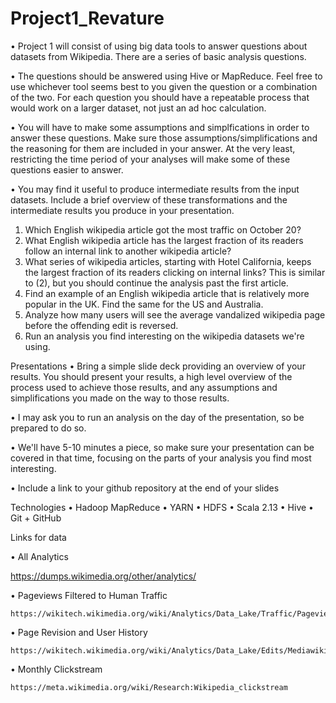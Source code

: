 # Project1_Revature


•	Project 1 will consist of using big data tools to answer questions about datasets from Wikipedia. There are a series of basic analysis questions.

•	The questions should be answered using Hive or MapReduce. Feel free to use whichever tool seems best to you given the question or a combination of the two. For each question you should have a repeatable process that would work on a larger dataset, not just an ad hoc calculation.

•	You will have to make some assumptions and simplfications in order to answer these questions. Make sure those assumptions/simplifications and the reasoning for them are included in your answer. At the very least, restricting the time period of your analyses will make some of these questions easier to answer.

•	You may find it useful to produce intermediate results from the input datasets. Include a brief overview of these transformations and the intermediate results you produce in your presentation.

1.	Which English wikipedia article got the most traffic on October 20?
2.	What English wikipedia article has the largest fraction of its readers follow an internal link to another wikipedia article?
3.	What series of wikipedia articles, starting with Hotel California, keeps the largest fraction of its readers clicking on internal links? This is similar to (2), but you should continue the analysis past the first article.
4.	Find an example of an English wikipedia article that is relatively more popular in the UK. Find the same for the US and Australia.
5.	Analyze how many users will see the average vandalized wikipedia page before the offending edit is reversed.
6.	Run an analysis you find interesting on the wikipedia datasets we're using.

Presentations
•	Bring a simple slide deck providing an overview of your results. You should present your results, a high level overview of the process used to achieve those results, and any assumptions and simplifications you made on the way to those results.

•	I may ask you to run an analysis on the day of the presentation, so be prepared to do so.

•	We'll have 5-10 minutes a piece, so make sure your presentation can be covered in that time, focusing on the parts of your analysis you find most interesting.

•	Include a link to your github repository at the end of your slides

Technologies
  •	Hadoop MapReduce
  •	YARN
  •	HDFS
  •	Scala 2.13
  •	Hive
  •	Git + GitHub

Links for data

•	All Analytics

  https://dumps.wikimedia.org/other/analytics/
    
•	Pageviews Filtered to Human Traffic

    https://wikitech.wikimedia.org/wiki/Analytics/Data_Lake/Traffic/Pageviews
    
•	Page Revision and User History

    https://wikitech.wikimedia.org/wiki/Analytics/Data_Lake/Edits/Mediawiki_history_dumps#Technical_Documentation
    
•	Monthly Clickstream

    https://meta.wikimedia.org/wiki/Research:Wikipedia_clickstream



